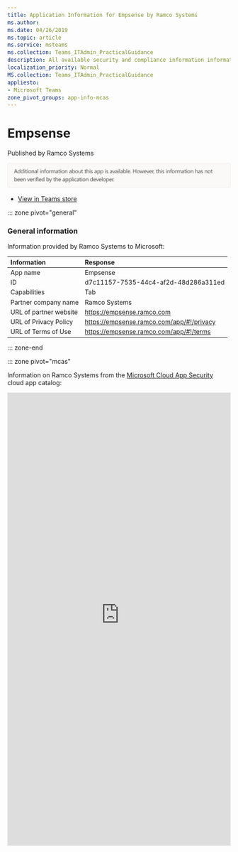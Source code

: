 ```yaml
---
title: Application Information for Empsense by Ramco Systems
ms.author: 
ms.date: 04/26/2019
ms.topic: article
ms.service: msteams
ms.collection: Teams_ITAdmin_PracticalGuidance
description: All available security and compliance information information for Empsense, its data handling policies, its Microsoft Cloud App Security app catalog information, and security/compliance information in the CSA STAR registry.
localization_priority: Normal
MS.collection: Teams_ITAdmin_PracticalGuidance
appliesto:
- Microsoft Teams
zone_pivot_groups: app-info-mcas
---
```

# Empsense

Published by Ramco Systems

<img alt="Non-attested image" src="./images/unattested.png" width="650"/>

* <a href="https://teams.microsoft.com/l/app/d7c11157-7535-44c4-af2d-48d286a311ed" target="_blank">View in Teams store</a>

::: zone pivot="general"

### General information

Information provided by Ramco Systems to Microsoft:

| **Information** | **Response** |
|:----------------|:-------------|
| App name | Empsense |
| ID | d7c11157-7535-44c4-af2d-48d286a311ed |
| Capabilities | Tab |
| Partner company name | Ramco Systems |
| URL of partner website | <https://empsense.ramco.com> |
| URL of Privacy Policy | <https://empsense.ramco.com/app/#!/privacy> |
| URL of Terms of Use | <https://empsense.ramco.com/app/#!/terms> |

::: zone-end


::: zone pivot="mcas"

Information on Ramco Systems from the [Microsoft Cloud App Security](https://www.microsoft.com/en-us/enterprise-mobility-security/cloud-app-security) cloud app catalog:

<iframe height='1020' title='Microsoft Cloud App Security Information' src='https://3ca685143b5b46b4b0e5266dadf2e97c.codepen.website/#/dashboard/16190' frameborder='no'  style='width: 100%;'>

<a href="https://3ca685143b5b46b4b0e5266dadf2e97c.codepen.website/#/dashboard/16190" target="_blank">View in a new tab</a>

::: zone-end

